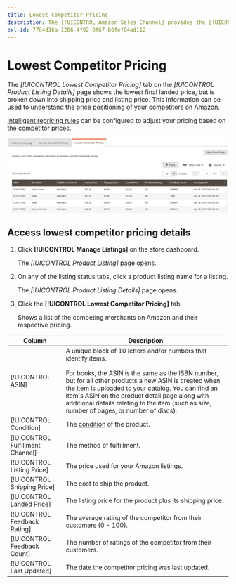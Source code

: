```yaml
---
title: Lowest Competitor Pricing
description: The [!UICONTROL Amazon Sales Channel] provides the [!UICONTROL Lowest Competitor Pricing] tab to help you to understand the price positioning of your competitors on Amazon.
exl-id: 7784d36a-1286-4f92-9f67-b0fef04ad112
---
```

# Lowest Competitor Pricing

The _[!UICONTROL Lowest Competitor Pricing]_ tab on the _[!UICONTROL Product Listing Details]_ page shows the lowest final landed price, but is broken down into shipping price and listing price. This information can be used to understand the price positioning of your competitors on Amazon.

[Intelligent repricing rules](./intelligent-repricing-rules.md) can be configured to adjust your pricing based on the competitor prices.

![Lowest competitor pricing](assets/amazon-listing-details-lowest-comp.png)

## Access lowest competitor pricing details

1. Click **[!UICONTROL Manage Listings]** on the store dashboard.

   The [_[!UICONTROL Product Listing]_](./managing-product-listings.md) page opens.

1. On any of the listing status tabs, click a product listing name for a listing.

   The _[!UICONTROL Product Listing Details]_ page opens.

1. Click the **[!UICONTROL Lowest Competitor Pricing]** tab.

   Shows a list of the competing merchants on Amazon and their respective pricing.

|Column|Description|
|---|---|
|[!UICONTROL ASIN]|A unique block of 10 letters and/or numbers that identify items.<br><br>For books, the ASIN is the same as the ISBN number, but for all other products a new ASIN is created when the item is uploaded to your catalog. You can find an item's ASIN on the product detail page along with additional details relating to the item (such as size, number of pages, or number of discs). |
|[!UICONTROL Condition]|The [condition](./product-listing-condition.md) of the product. |
|[!UICONTROL Fulfillment Channel]|The method of fulfillment. |
|[!UICONTROL Listing Price]|The price used for your Amazon listings. |
|[!UICONTROL Shipping Price]|The cost to ship the product. |
|[!UICONTROL Landed Price]|The listing price for the product plus its shipping price. |
|[!UICONTROL Feedback Rating]|The average rating of the competitor from their customers (0 - 100). |
|[!UICONTROL Feedback Count]|The number of ratings of the competitor from their customers. |
|[!UICONTROL Last Updated]|The date the competitor pricing was last updated. |
